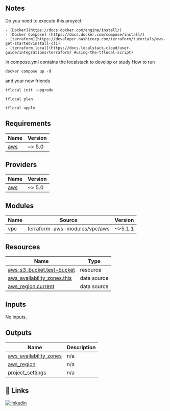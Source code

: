 ## Notes
Do you need to execute this proyect:

    - [Docker](https://docs.docker.com/engine/install/) 
    - [Docker Compose] (https://docs.docker.com/compose/install/) 
    - [terraform](https://developer.hashicorp.com/terraform/tutorials/aws-get-started/install-cli)
    - [terraform_local](https://docs.localstack.cloud/user-guide/integrations/terraform/ #using-the-tflocal-script)


In compose.yml contains the localstack to develop or study
How to run 

``` docker compose up -d ``` 

and your new friends

``` tflocal init -upgrade ```

``` tflocal plan ``` 

``` tflocal apply ``` 

<!-- BEGIN_TF_DOCS -->
## Requirements

| Name | Version |
|------|---------|
| <a name="requirement_aws"></a> [aws](#requirement\_aws) | ~> 5.0 |

## Providers

| Name | Version |
|------|---------|
| <a name="provider_aws"></a> [aws](#provider\_aws) | ~> 5.0 |

## Modules

| Name | Source | Version |
|------|--------|---------|
| <a name="module_vpc"></a> [vpc](#module\_vpc) | terraform-aws-modules/vpc/aws | ~>5.1.1 |

## Resources

| Name | Type |
|------|------|
| [aws_s3_bucket.test-bucket](https://registry.terraform.io/providers/hashicorp/aws/latest/docs/resources/s3_bucket) | resource |
| [aws_availability_zones.this](https://registry.terraform.io/providers/hashicorp/aws/latest/docs/data-sources/availability_zones) | data source |
| [aws_region.current](https://registry.terraform.io/providers/hashicorp/aws/latest/docs/data-sources/region) | data source |

## Inputs

No inputs.

## Outputs

| Name | Description |
|------|-------------|
| <a name="output_aws_availability_zones"></a> [aws\_availability\_zones](#output\_aws\_availability\_zones) | n/a |
| <a name="output_aws_region"></a> [aws\_region](#output\_aws\_region) | n/a |
| <a name="output_project_settings"></a> [project\_settings](#output\_project\_settings) | n/a |
<!-- END_TF_DOCS -->


## 🔗 Links

[![linkedin](https://img.shields.io/badge/linkedin-0A66C2?style=for-the-badge&logo=linkedin&logoColor=white)](https://www.linkedin.com/in/nicolas-abihaggle/)